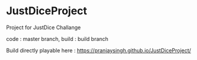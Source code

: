 # JustDiceProject

Project for JustDice Challange

code : master branch, build : build branch

Build directly playable here : https://pranjaysingh.github.io/JustDiceProject/
